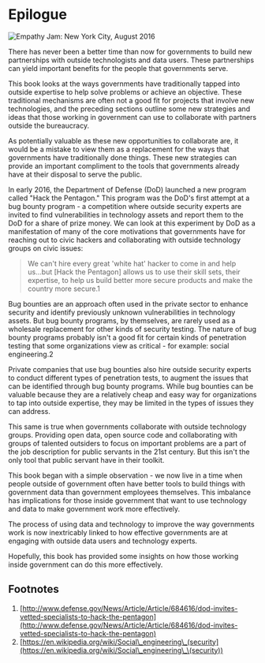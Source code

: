 # Epilogue

![Empathy Jam: New York City, August 2016](https://raw.githubusercontent.com/mheadd/how-to-talk-to-civic-hackers/master/images/empathy\_jam\_2.jpg)

There has never been a better time than now for governments to build new partnerships with outside technologists and data users. These partnerships can yield important benefits for the people that governments serve.

This book looks at the ways governments have traditionally tapped into outside expertise to help solve problems or achieve an objective. These traditional mechanisms are often not a good fit for projects that involve new technologies, and the preceding sections outline some new strategies and ideas that those working in government can use to collaborate with partners outside the bureaucracy.

As potentially valuable as these new opportunities to collaborate are, it would be a mistake to view them as a replacement for the ways that governments have traditionally done things. These new strategies can provide an important compliment to the tools that governments already have at their disposal to serve the public.

In early 2016, the Department of Defense (DoD) launched a new program called "Hack the Pentagon." This program was the DoD's first attempt at a bug bounty program - a competition where outside security experts are invited to find vulnerabilities in technology assets and report them to the DoD for a share of prize money. We can look at this experiment by DoD as a manifestation of many of the core motivations that governments have for reaching out to civic hackers and collaborating with outside technology groups on civic issues:

> We can't hire every great 'white hat' hacker to come in and help us...but \[Hack the Pentagon] allows us to use their skill sets, their expertise, to help us build better more secure products and make the country more secure.1

Bug bounties are an approach often used in the private sector to enhance security and identify previously unknown vulnerabilities in technology assets. But bug bounty programs, by themselves, are rarely used as a wholesale replacement for other kinds of security testing. The nature of bug bounty programs probably isn't a good fit for certain kinds of penetration testing that some organizations view as critical - for example: social engineering.2

Private companies that use bug bounties also hire outside security experts to conduct different types of penetration tests, to augment the issues that can be identified through bug bounty programs. While bug bounties can be valuable because they are a relatively cheap and easy way for organizations to tap into outside expertise, they may be limited in the types of issues they can address.

This same is true when governments collaborate with outside technology groups. Providing open data, open source code and collaborating with groups of talented outsiders to focus on important problems are a part of the job description for public servants in the 21st century. But this isn't the only tool that public servant have in their toolkit.

This book began with a simple observation - we now live in a time when people outside of government often have better tools to build things with government data than government employees themselves. This imbalance has implications for those inside government that want to use technology and data to make government work more effectively.

The process of using data and technology to improve the way governments work is now inextricably linked to how effective governments are at engaging with outside data users and technology experts.

Hopefully, this book has provided some insights on how those working inside government can do this more effectively.

## Footnotes

1. [http://www.defense.gov/News/Article/Article/684616/dod-invites-vetted-specialists-to-hack-the-pentagon](http://www.defense.gov/News/Article/Article/684616/dod-invites-vetted-specialists-to-hack-the-pentagon)
2. [https://en.wikipedia.org/wiki/Social\_engineering\_(security](https://en.wikipedia.org/wiki/Social\_engineering\_\(security))
